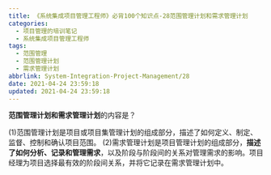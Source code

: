 ```yaml
---
title: 《系统集成项目管理工程师》必背100个知识点-28范围管理计划和需求管理计划
categories:
  - 项目管理的培训笔记
  - 系统集成项目管理工程师
tags:
  - 范围管理
  - 范围管理计划
  - 需求管理计划
abbrlink: System-Integration-Project-Management/28
date: 2021-04-24 23:59:18
updated: 2021-04-24 23:59:18
---
```


**范围管理计划和需求管理计划**的内容是？

(1)范围管理计划是项目或项目集管理计划的组成部分，描述了如何定义、制定、监督、控制和确认项目范围。
(2)需求管理计划是项目管理计划的组成部分，**描述了如何分析、记录和管理需求**，以及阶段与阶段间的关系对管理需求的影响。项目经理为项目选择最有效的阶段间关系，并将它记录在需求管理计划中。
